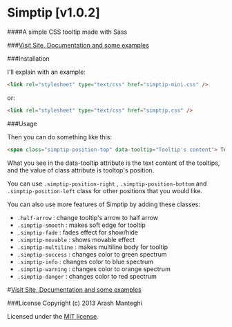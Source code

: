 # Simptip [v1.0.2]
####A simple CSS tooltip made with Sass

###[Visit Site, Documentation and some examples](http://arashm.net/lab/simptip/)


###Installation

I'll explain with an example:
```html
<link rel="stylesheet" type="text/css" href="simptip-mini.css" />
```
or:
```html
<link rel="stylesheet" type="text/css" href="simptip.css" />
```

###Usage

Then you can do something like this:
```html
<span class="simptip-position-top" data-tooltip="Tooltip's content"> Text </span>
```
What you see in the data-tooltip attribute is the text content of the tooltips, and the value of class attribute is tooltop's position.

You can use `.simptip-position-right` , `.simptip-position-bottom` and `.simptip-position-left` class for other positions that you would like.

You can also use more features of Simptip by adding these classes:
- `.half-arrow` : change tooltip's arrow to half arrow
- `.simptip-smooth` : makes soft edge for tooltip
- `.simptip-fade` : fades effect for show/hide
- `.simptip-movable` : shows movable effect
- `.simptip-multiline` : makes multiline body for tooltip
- `.simptip-success` : changes color to green spectrum
- `.simptip-info` : changes color to blue spectrum
- `.simptip-warning` : changes color to orange spectrum
- `.simptip-danger` : changes color to red spectrum

#[Visit Site, Documentation and some examples](https://twitter.com/arashmanteghi)

###License
Copyright (c) 2013 Arash Manteghi

Licensed under the [MIT license](http://opensource.org/licenses/MIT).
